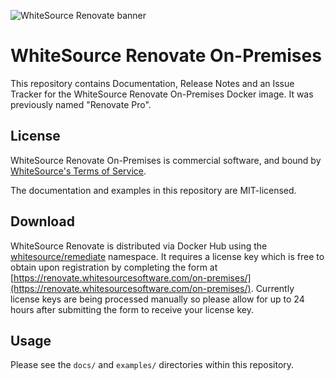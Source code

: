 ![WhiteSource Renovate banner](https://app.renovatebot.com/images/whitesource_renovate_660_220.jpg)

# WhiteSource Renovate On-Premises

This repository contains Documentation, Release Notes and an Issue Tracker for the WhiteSource Renovate On-Premises Docker image. It was previously named "Renovate Pro".

## License

WhiteSource Renovate On-Premises is commercial software, and bound by [WhiteSource's Terms of Service](https://renovate.whitesourcesoftware.com/terms-of-service/).

The documentation and examples in this repository are MIT-licensed.

## Download

WhiteSource Renovate is distributed via Docker Hub using the [whitesource/remediate](https://hub.docker.com/r/whitesource/remediate/) namespace. It requires a license key which is free to obtain upon registration by completing the form at [https://renovate.whitesourcesoftware.com/on-premises/](https://renovate.whitesourcesoftware.com/on-premises/). Currently license keys are being processed manually so please allow for up to 24 hours after submitting the form to receive your license key.

## Usage

Please see the `docs/` and `examples/` directories within this repository.
